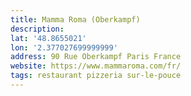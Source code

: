 ```yaml
---
title: Mamma Roma (Oberkampf)
description: 
lat: '48.8655021'
lon: '2.377027699999999'
address: 90 Rue Oberkampf Paris France
website: https://www.mammaroma.com/fr/
tags: restaurant pizzeria sur-le-pouce
---
```

